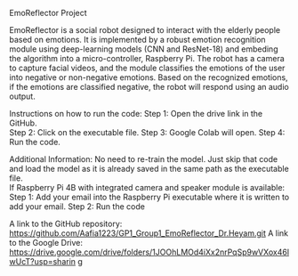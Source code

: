 EmoReflector Project

EmoReflector is a social robot designed to interact with the elderly people based on emotions. It is implemented by a robust emotion recognition module using deep-learning models (CNN and ResNet-18)
and embeding the algorithm into a micro-controller, Raspberry Pi. The robot has a camera to capture facial videos, and the module classifies the emotions of the user into negative or non-negative emotions.
Based on the recognized emotions, if the emotions are classified negative, the robot will respond using an audio output.

Instructions on how to run the code: 
Step 1: Open the drive link in the GitHub.  
Step 2: Click on the executable file. 
Step 3: Google Colab will open. 
Step 4: Run the code. 

Additional Information: No need to re-train the model. Just skip that code and load the model as it is already saved in the same path as the executable file.  
If Raspberry Pi 4B with integrated camera and speaker module is available:
Step 1: Add your email into the Raspberry Pi executable where it is written to add your email.
Step 2: Run the code

A link to the GitHub repository: 
https://github.com/Aafia1223/GP1_Group1_EmoReflector_Dr.Heyam.git 
A link to the Google Drive: 
https://drive.google.com/drive/folders/1JOOhLMOd4iXx2nrPqSp9wVXox46lwUcT?usp=sharin
 g
